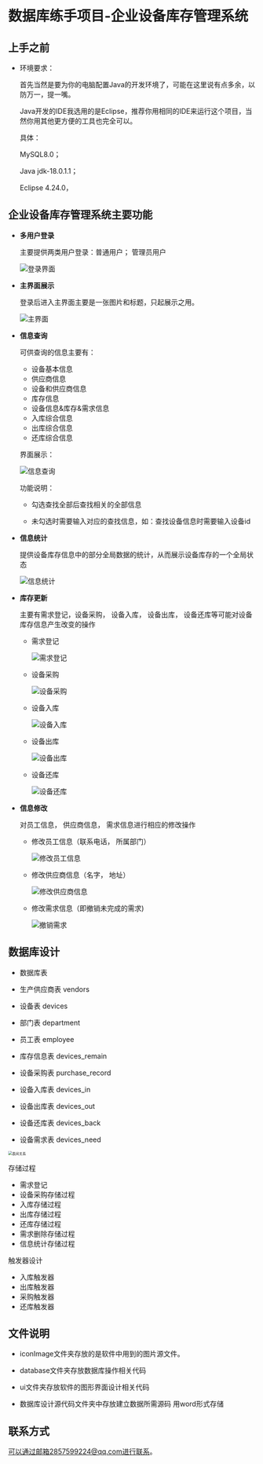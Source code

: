 # 数据库练手项目-企业设备库存管理系统	

## 上手之前

- 环境要求：

  首先当然是要为你的电脑配置Java的开发环境了，可能在这里说有点多余，以防万一，提一嘴。

  Java开发的IDE我选用的是Eclipse，推荐你用相同的IDE来运行这个项目，当然你用其他更方便的工具也完全可以。
  
  具体：
  
  MySQL8.0；
  
  Java jdk-18.0.1.1；
  
  Eclipse 4.24.0，

## **企业设备库存管理系统主要功能**

- **多用户登录**

  主要提供两类用户登录：普通用户； 管理员用户

  ![登录界面](https://raw.githubusercontent.com/Moran-0/Java_Enterprise_Devices_ManageMent_System/master/Image/Snipaste_2023-01-13_12-15-36.png)



- **主界面展示**

  登录后进入主界面主要是一张图片和标题，只起展示之用。

  ![主界面](https://raw.githubusercontent.com/Moran-0/Java_Enterprise_Devices_ManageMent_System/master/Image/Snipaste_2023-01-13_12-19-04.png)

- **信息查询**

  可供查询的信息主要有：

  - 设备基本信息
  - 供应商信息
  - 设备和供应商信息
  - 库存信息
  - 设备信息&库存&需求信息
  - 入库综合信息
  - 出库综合信息
  - 还库综合信息

  界面展示：

  ![信息查询](https://raw.githubusercontent.com/Moran-0/Java_Enterprise_Devices_ManageMent_System/master/Image/Snipaste_2023-01-13_12-22-41.png)

  功能说明：

  - 勾选查找全部后查找相关的全部信息

  - 未勾选时需要输入对应的查找信息，如：查找设备信息时需要输入设备id

- **信息统计**

  提供设备库存信息中的部分全局数据的统计，从而展示设备库存的一个全局状态

  ![信息统计](https://raw.githubusercontent.com/Moran-0/Java_Enterprise_Devices_ManageMent_System/master/Image/Snipaste_2023-01-13_12-27-42.png)

- **库存更新**

  主要有需求登记，设备采购， 设备入库， 设备出库， 设备还库等可能对设备库存信息产生改变的操作

  - 需求登记

    ![需求登记](https://raw.githubusercontent.com/Moran-0/Java_Enterprise_Devices_ManageMent_System/master/Image/Snipaste_2023-01-13_12-30-41.png)

  - 设备采购

    ![设备采购](https://raw.githubusercontent.com/Moran-0/Java_Enterprise_Devices_ManageMent_System/master/Image/Snipaste_2023-01-13_12-31-19.png)

  - 设备入库

    ![设备入库](https://raw.githubusercontent.com/Moran-0/Java_Enterprise_Devices_ManageMent_System/master/Image/Snipaste_2023-01-13_12-32-01.png)

  - 设备出库

    ![设备出库](https://raw.githubusercontent.com/Moran-0/Java_Enterprise_Devices_ManageMent_System/master/Image/Snipaste_2023-01-13_12-32-38.png)

  - 设备还库

    ![设备还库](https://raw.githubusercontent.com/Moran-0/Java_Enterprise_Devices_ManageMent_System/master/Image/Snipaste_2023-01-13_12-34-00.png)

- **信息修改**

  对员工信息， 供应商信息， 需求信息进行相应的修改操作

  - 修改员工信息（联系电话， 所属部门）

    ![修改员工信息](https://raw.githubusercontent.com/Moran-0/Java_Enterprise_Devices_ManageMent_System/master/Image/Snipaste_2023-01-13_12-35-30.png)

  - 修改供应商信息（名字， 地址）

    ![修改供应商信息](https://raw.githubusercontent.com/Moran-0/Java_Enterprise_Devices_ManageMent_System/master/Image/Snipaste_2023-01-13_12-36-48.png)

  - 修改需求信息（即撤销未完成的需求)

    ![撤销需求](https://raw.githubusercontent.com/Moran-0/Java_Enterprise_Devices_ManageMent_System/master/Image/Snipaste_2023-01-13_12-39-00.png)

## **数据库设计**

- 数据库表

- 生产供应商表 vendors
- 设备表 devices
- 部门表 department
- 员工表 employee
- 库存信息表 devices_remain
- 设备采购表 purchase_record
- 设备入库表 devices_in
- 设备出库表 devices_out
- 设备还库表 devices_back
- 设备需求表 devices_need

<img src="https://raw.githubusercontent.com/Moran-0/Java_Enterprise_Devices_ManageMent_System/master/Image/Snipaste_2023-01-13_13-10-03.png" alt="表间关系" style="zoom:50%;" />

存储过程

- 需求登记
- 设备采购存储过程
- 入库存储过程
- 出库存储过程
- 还库存储过程
- 需求删除存储过程
- 信息统计存储过程

触发器设计

- 入库触发器
- 出库触发器
- 采购触发器
- 还库触发器

## **文件说明**

- iconImage文件夹存放的是软件中用到的图片源文件。

- database文件夹存放数据库操作相关代码

- ui文件夹存放软件的图形界面设计相关代码

- 数据库设计源代码文件夹中存放建立数据所需源码 用word形式存储

  

## **联系方式**

可以通过邮箱2857599224@qq.com进行联系。